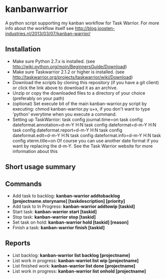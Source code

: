kanbanwarrior
=============

A python script supporting my kanban workflow for Task Warrior.
For more info about the workflow itself see http://blog.joosten-industries.nl/2013/03/07/kanban-warrior/

Installation
------------
- Make sure Python 2.7.x is installed. (see http://wiki.python.org/moin/BeginnersGuide/Download)
- Make sure Taskwarrior 2.1.2 or higher is installed. (see http://taskwarrior.org/projects/taskwarrior/wiki/Download)
- Download the scripts by cloning this repository (if you have a git client) or click the link above to download it as an archive.
- Unzip or copy the downloaded files to a directory of your choice (preferably on your path)
- (optional) Set execute bit of the main kanban-warrior.py script by executing: chmod kanban-warrior.py u+x, if you don't want to type 'python' everytime when you
  execute a command.
- Setting up TaskWarrior:
  task config journal.time=on
  task config dateformat.annotation=d-m-Y H:N
  task config dateformat=d-m-Y H:N	
  task config dateformat.report=d-m-Y H:N
  task config dateformat.edit=d-m-Y H:N
  task config dateformat.info=d-m-Y H:N
  task config xterm.title=on
  Of course you can use another date format if you want by replacing the d-m-Y. See the Task Warrior website for more information about this

  

Short usage summary
-------------------

Commands
--------
- Add task to backlog: **kanban-warrior addtobacklog [projectname.storyname] [taskdescription] [priority]**
- Add task to In Progress: **kanban-warrior addtowip [taskid]**
- Start task: **kanban-warrior start [taskid]**
- Stop task: **kanban-warrior stop [taskid]**
- Set task on hold: **kanban-warrior hold [taskid] [reason]**
- Finish a task: **kanban-warrior finish [taskid]**

Reports
--------
- List backlog: **kanban-warrior list backlog [projectname]**
- List work in progress: **kanban-warriot list wip [projectname]**
- List finished work: **kanban-warrior list done [projectname]**
- List work in progress: **kanban-warrior list onhold [projectname]**


